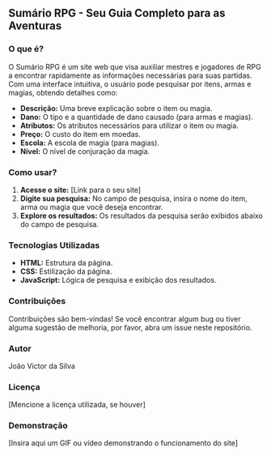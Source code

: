 ## Sumário RPG - Seu Guia Completo para as Aventuras

### O que é?
O Sumário RPG é um site web que visa auxiliar mestres e jogadores de RPG a encontrar rapidamente as informações necessárias para suas partidas. Com uma interface intuitiva, o usuário pode pesquisar por itens, armas e magias, obtendo detalhes como:

* **Descrição:** Uma breve explicação sobre o item ou magia.
* **Dano:** O tipo e a quantidade de dano causado (para armas e magias).
* **Atributos:** Os atributos necessários para utilizar o item ou magia.
* **Preço:** O custo do item em moedas.
* **Escola:** A escola de magia (para magias).
* **Nível:** O nível de conjuração da magia.

### Como usar?
1. **Acesse o site:** [Link para o seu site]
2. **Digite sua pesquisa:** No campo de pesquisa, insira o nome do item, arma ou magia que você deseja encontrar.
3. **Explore os resultados:** Os resultados da pesquisa serão exibidos abaixo do campo de pesquisa.

### Tecnologias Utilizadas
* **HTML:** Estrutura da página.
* **CSS:** Estilização da página.
* **JavaScript:** Lógica de pesquisa e exibição dos resultados.

### Contribuições
Contribuições são bem-vindas! Se você encontrar algum bug ou tiver alguma sugestão de melhoria, por favor, abra um issue neste repositório.

### Autor
João Victor da Silva

### Licença
[Mencione a licença utilizada, se houver]

### Demonstração
[Insira aqui um GIF ou vídeo demonstrando o funcionamento do site]
